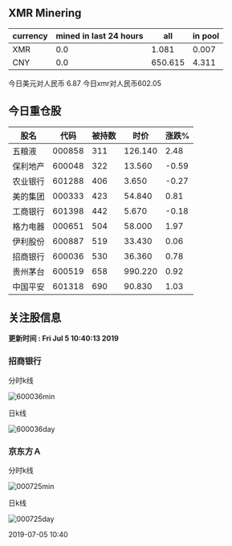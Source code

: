 ## XMR Minering

|currency|mined in last 24 hours|all|in pool|
|---|---|---|---|
|XMR|0.0|1.081|0.007|
|CNY|0.0|650.615|4.311|

今日美元对人民币 6.87	今日xmr对人民币602.05


## 今日重仓股 

|股名|代码|被持数|时价|涨跌%|
|---|---|---|---|---|
|五粮液|000858|311|126.140|2.48|
|保利地产|600048|322|13.560|-0.59|
|农业银行|601288|406|3.650|-0.27|
|美的集团|000333|423|54.840|0.81|
|工商银行|601398|442|5.670|-0.18|
|格力电器|000651|504|58.000|1.97|
|伊利股份|600887|519|33.430|0.06|
|招商银行|600036|530|36.360|0.78|
|贵州茅台|600519|658|990.220|0.92|
|中国平安|601318|690|90.830|1.03|

## 关注股信息
**更新时间 : Fri Jul  5 10:40:13 2019**
### 招商银行 
分时k线

![600036min](http://image.sinajs.cn/newchart/min/n/sh600036.gif)

日k线

![600036day](http://image.sinajs.cn/newchart/daily/n/sh600036.gif)

### 京东方Ａ 
分时k线

![000725min](http://image.sinajs.cn/newchart/min/n/sz000725.gif)

日k线

![000725day](http://image.sinajs.cn/newchart/daily/n/sz000725.gif)

2019-07-05 10:40